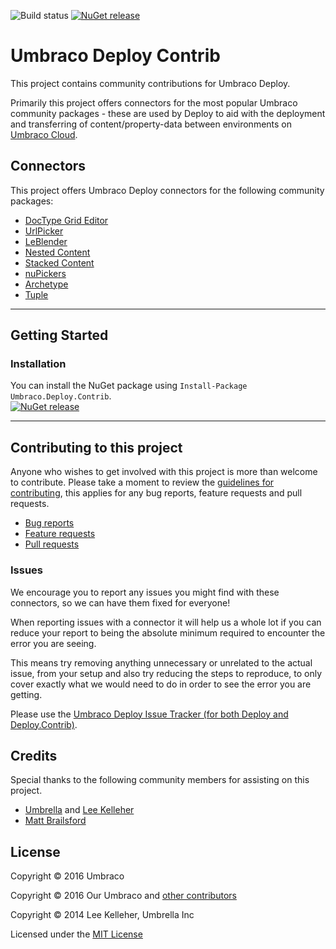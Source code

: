 ![Build status](https://umbraco.visualstudio.com/_apis/public/build/definitions/c854e28c-27a5-4caf-a499-67997042aa5e/15/badge)
[![NuGet release](https://img.shields.io/nuget/v/Umbraco.Deploy.Contrib.svg)](https://www.nuget.org/packages/Umbraco.Deploy.Contrib)

# Umbraco Deploy Contrib

This project contains community contributions for Umbraco Deploy.

Primarily this project offers connectors for the most popular Umbraco community packages - these are used by Deploy to aid with the deployment and transferring of content/property-data between environments on [Umbraco Cloud](https://umbraco.com/cloud).


## Connectors

This project offers Umbraco Deploy connectors for the following community packages:

- [DocType Grid Editor](https://our.umbraco.org/projects/backoffice-extensions/doc-type-grid-editor/)
- [UrlPicker](https://our.umbraco.org/projects/backoffice-extensions/urlpicker/)
- [LeBlender](https://our.umbraco.org/projects/backoffice-extensions/leblender)
- [Nested Content](https://our.umbraco.org/projects/backoffice-extensions/nested-content/)
- [Stacked Content](https://github.com/umco/umbraco-stacked-content)
- [nuPickers](https://our.umbraco.org/projects/backoffice-extensions/nupickers/)
- [Archetype](https://our.umbraco.org/projects/backoffice-extensions/archetype/)
- [Tuple](https://github.com/umco/umbraco-tuple)

---

## Getting Started

### Installation

You can install the NuGet package using `Install-Package Umbraco.Deploy.Contrib`.  
[![NuGet release](https://img.shields.io/nuget/v/Umbraco.Deploy.Contrib.svg)](https://www.nuget.org/packages/Umbraco.Deploy.Contrib)

---
## Contributing to this project

Anyone who wishes to get involved with this project is more than welcome to contribute. Please take a moment to review the [guidelines for contributing](CONTRIBUTING.md), this applies for any bug reports, feature requests and pull requests.

* [Bug reports](CONTRIBUTING.md#bugs)
* [Feature requests](CONTRIBUTING.md#features)
* [Pull requests](CONTRIBUTING.md#pull-requests)


### Issues

We encourage you to report any issues you might find with these connectors, so we can have them fixed for everyone!

When reporting issues with a connector it will help us a whole lot if you can reduce your report to being the absolute minimum required to encounter the error you are seeing.

This means try removing anything unnecessary or unrelated to the actual issue, from your setup and also try reducing the steps to reproduce, to only cover exactly what we would need to do in order to see the error you are getting.

Please use the [Umbraco Deploy Issue Tracker (for both Deploy and Deploy.Contrib)](http://issues.umbraco.org/issues/deploy).

## Credits

Special thanks to the following community members for assisting on this project.

* [Umbrella](https://github.com/UmbrellaInc) and [Lee Kelleher](https://github.com/leekelleher)
* [Matt Brailsford](https://github.com/mattbrailsford)

## License

Copyright &copy; 2016 Umbraco

Copyright &copy; 2016 Our Umbraco and [other contributors](https://github.com/leekelleher/umbraco-courier-dataresolvers/graphs/contributors)

Copyright &copy; 2014 Lee Kelleher, Umbrella Inc

Licensed under the [MIT License](LICENSE.md)
